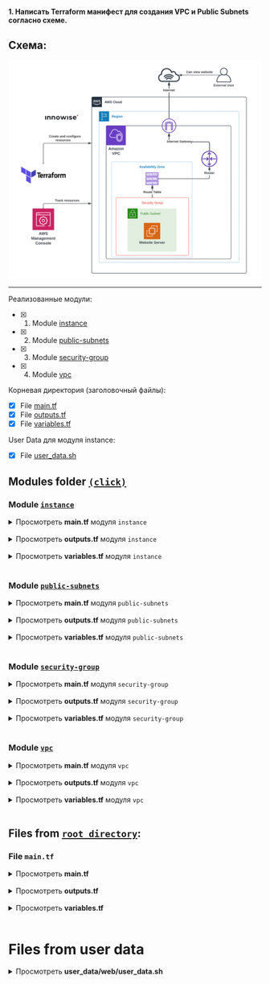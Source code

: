 **1. Написать Terraform манифест для создания VPC и Public Subnets согласно схеме.**

## Схема:

<div style="text-align:center;">
  <img src="./files/Task4.Scheme/scheme.png" alt="Scheme of task" width="650"/>
</div>

---

Реализованные модули:
- [x] 1. Module [instance](#module-instance)
- [x] 2. Module [public-subnets](#module-public-subnets)
- [x] 3. Module [security-group](#module-security-group)
- [x] 4. Module [vpc](#module-vpc)

Корневая директория (заголовочный файлы):
- [x] File [main.tf](#files-from-root-directory)
- [x] File [outputs.tf](#files-from-root-directory)
- [x] File [variables.tf](#files-from-root-directory)

User Data для модуля instance:
- [x] File [user_data.sh](#files-from-user-data)


## Modules folder [`(click)`](./files/Task4/modules/)


### Module [`instance`](./files/Task4/modules/instance/)

<details>
<summary>Просмотреть <b>main.tf</b> модуля <code>instance</code></summary>

```hcl
data "aws_ami" "latest_ubuntu" {
  most_recent = true

  filter {
    name   = "name"
    values = ["ubuntu/images/hvm-ssd/ubuntu-jammy-22.04-amd64-server-*"]
  }

  owners = ["099720109477"]
}

resource "aws_eip" "web-srv-eip" {
  count = var.instance_count

  instance = element(aws_instance.instance_of_web_server.*.id, count.index)
  domain   = "vpc"
}

resource "aws_instance" "instance_of_web_server" {
  count = var.instance_count

  ami                         = data.aws_ami.latest_ubuntu.id
  associate_public_ip_address = true
  instance_type               = var.instance_type
  vpc_security_group_ids      = var.vpc_security_group_ids
  subnet_id                   = element(var.subnet_id, count.index)
  user_data                   = var.userdata_file
  user_data_replace_on_change = true

  lifecycle {
    create_before_destroy = true
  }

  tags = merge(var.tags, lookup(var.tags_for_resource, "aws_web_instance", {}))
}
```

</details>
<br>

<details>
<summary>Просмотреть <b>outputs.tf</b> модуля <code>instance</code></summary>

```hcl
output "instance_ids" {
  value = aws_instance.instance_of_web_server.*.id
}
```

</details> 
<br>

<details>
<summary>Просмотреть <b>variables.tf</b> модуля <code>instance</code></summary>

```hcl
# Generic variables

variable "tags" {
  description = "A map of tags to assign to resources"
  type        = map(string)
  default     = {}
}

variable "tags_for_resource" {
  description = "A nested map of tags to assign to specific resource types"
  type        = map(map(string))
  default = {
    aws_web_instance = {
      "Name"        = "Instance of Web-Server"
      "Description" = "Created using the Instance module"
      "Section"     = "Terraform"
      "Task"        = "4"
    }
  }
}

# Instance variables

variable "instance_count" {
  type    = string
  default = ""
}

variable "instance_type" {
  type    = string
  default = ""
}

variable "subnet_id" {
  type    = list(string)
  default = []
}

variable "userdata_file" {
  type    = string
  default = ""
}

variable "vpc_security_group_ids" {
  type    = list(string)
  default = [""]
}
```

</details>
<br>

### Module [`public-subnets`](./files/Task4/modules/public-subnets/)

<details>
<summary>Просмотреть <b>main.tf</b> модуля <code>public-subnets</code></summary>

```hcl
resource "aws_subnet" "public_subnet" {
  count = var.subnet_count

  vpc_id                  = var.vpc_id
  cidr_block              = element(var.cidr_block, count.index)
  availability_zone       = var.availability_zone
  map_public_ip_on_launch = var.map_public_ip_on_launch

  tags = merge(var.tags, lookup(var.tags_for_resource, "aws_public_subnet",
    {
      "Name"        = "Public Subnet #${count.index + 1}"
      "Description" = "Public Subnet"
      "Section"     = "Terraform"
      "Task"        = "3"
  }))
}

resource "aws_route_table" "public_subnet_route_table" {
  # count = var.subnet_count

  vpc_id = var.vpc_id

  tags = merge(var.tags, lookup(var.tags_for_resource,
    "aws_public_subnet_route_table",
    {
      "Name"        = "Route table of Public Subnets"
      "Description" = "Route Table with IGW for Public Subnet"
      "Section"     = "Terraform"
      "Task"        = "3"
  }))
}

resource "aws_route" "internet_gateway" {
  count = var.subnet_count

  destination_cidr_block = "0.0.0.0/0"
  route_table_id         = element(aws_route_table.public_subnet_route_table.*.id, count.index)
  gateway_id             = var.gateway_id
}

resource "aws_route_table_association" "default" {
  count = var.subnet_count

  subnet_id      = element(aws_subnet.public_subnet.*.id, count.index)
  route_table_id = aws_route_table.public_subnet_route_table.id
  # For each subnet creating route table
  # route_table_id = element(aws_route_table.public_subnet_route_table.*.id, count.index)
}
```

</details>
<br>

<details>
<summary>Просмотреть <b>outputs.tf</b> модуля <code>public-subnets</code></summary>

```hcl
output "get_subnet_count" {
  description = "The number of subnets"
  value       = var.subnet_count
}

output "get_subnet_ids" {
  description = "List of subnet IDs"
  value       = aws_subnet.public_subnet.*.id
}

output "get_route_table_ids" {
  description = "List of route table IDs"
  value       = aws_route_table.public_subnet_route_table.*.id
}
```

</details>
<br>

<details>
<summary>Просмотреть <b>variables.tf</b> модуля <code>public-subnets</code></summary>

```hcl
# Default Subnet variables

variable "vpc_id" {
  description = "The ID of the VPC to create the subnets in"
  type        = string
}

variable "cidr_block" {
  description = "The CIDR blocks for public subnets"
  type        = list(string)
  default     = [""]
}

variable "subnet_count" {
  description = "The number of subnets to create"
  type        = string
}

variable "availability_zone" {
  description = "A name of availability zone"
  type        = string
}

variable "tags" {
  description = "A map of tags to assign to resources"
  type        = map(string)
  default     = {}
}

variable "tags_for_resource" {
  description = "A nested map of tags to assign to specific resource types"
  type        = map(map(string))
  default     = {}
}

# Public Subnet variables

variable "map_public_ip_on_launch" {
  description = "Assign a public IP address to instances launched into these subnets"
  type        = string
  default     = false
}

variable "gateway_id" {
  description = "The ID of the Internet Gateway to use for routing"
  type        = string
}
```

</details>
<br>

### Module [`security-group`](./files/Task4/modules/security-group/)

<details>
<summary>Просмотреть <b>main.tf</b> модуля <code>security-group</code></summary>

```hcl
resource "aws_security_group" "sg" {
  vpc_id = var.vpc_id

  dynamic "ingress" {
    for_each = var.dynamic_ingress
    content {
      from_port   = ingress.value
      to_port     = ingress.value
      protocol    = "tcp"
      cidr_blocks = ["0.0.0.0/0"]
    }
  }

  egress {
    from_port   = 0
    to_port     = 0
    protocol    = "-1"
    cidr_blocks = ["0.0.0.0/0"]
  }

  tags = merge(var.tags, lookup(var.tags_for_resource, "aws_sg", {}))
}
```

</details>
<br>

<details>
<summary>Просмотреть <b>outputs.tf</b> модуля <code>security-group</code></summary>

```hcl
output "sg_id" {
  value = aws_security_group.sg.*.id
}
```

</details> 
<br>

<details>
<summary>Просмотреть <b>variables.tf</b> модуля <code>security-group</code></summary>

```hcl
# Generic variables

variable "tags" {
  description = "A map of tags to assign to resources"
  type        = map(string)
  default     = {}
}

variable "tags_for_resource" {
  description = "A nested map of tags to assign to specific resource types"
  type        = map(map(string))
  default = {
    aws_sg = {
      "Name"        = "Security group for Static Web-Server"
      "Description" = "Created using the security-group module"
      "Section"     = "Terraform"
      "Task"        = "4"
    }
  }
}

# SG variables

variable "dynamic_ingress" {
  type    = list(string)
  default = []
}

variable "vpc_id" {
  type    = string
  default = ""
}
```

</details>
<br>

### Module [`vpc`](./files/Task4/modules/vpc/)

<details>
<summary>Просмотреть <b>main.tf</b> модуля <code>vpc</code></summary>

```hcl
resource "aws_vpc" "vpc" {
  cidr_block = var.cidr_block
  tags       = merge(var.tags, lookup(var.tags_for_resource, "aws_vpc", {}))
}

resource "aws_default_route_table" "vpc" {
  default_route_table_id = aws_vpc.vpc.default_route_table_id
  tags                   = merge(var.tags, lookup(var.tags_for_resource, "aws_default_route_table", {}))
}

resource "aws_internet_gateway" "igw" {
  vpc_id = aws_vpc.vpc.id
  tags   = merge(var.tags, lookup(var.tags_for_resource, "aws_internet_gateway", {}))
}
```

</details>
<br>

<details>
<summary>Просмотреть <b>outputs.tf</b> модуля <code>vpc</code></summary>

```hcl
output "get_vpc_id" {
  description = "The VPC ID"
  value       = aws_vpc.vpc.id
}

output "get_vpc_cidr_block" {
  description = "The CIDR block of the VPC"
  value       = aws_vpc.vpc.cidr_block
}

output "get_internet_gateway_id" {
  description = "The Internet Gateway ID"
  value       = aws_internet_gateway.igw.id
}
```

</details>
<br>

<details>
<summary>Просмотреть <b>variables.tf</b> модуля <code>vpc</code></summary>

```hcl
variable "cidr_block" {
  description = "The CIDR block for the VPC"
  type        = string
}

variable "tags" {
  description = "A map of tags to assign to resources"
  type        = map(string)
  default     = {}
}

variable "tags_for_resource" {
  description = "A nested map of tags to assign to specific resource types"
  type        = map(map(string))
  default     = {}
}
```

</details>
<br>

## Files from [`root directory`](./files/Task4/):

### File `main.tf`

<details>
<summary>Просмотреть <b>main.tf</b></summary>

```hcl
provider "aws" {
  region = "eu-north-1"
}

module "vpc" {
  source = "./modules/vpc"

  cidr_block = var.vpc_cidr_block

  tags              = var.tags
  tags_for_resource = var.tags_for_resource
}

module "public_subnets" {
  source = "./modules/public-subnets"

  vpc_id                  = module.vpc.get_vpc_id
  gateway_id              = module.vpc.get_internet_gateway_id
  map_public_ip_on_launch = var.map_public_ip_on_launch

  cidr_block        = var.public_cidr_block
  subnet_count      = var.public_subnet_count
  availability_zone = "eu-north-1a"

  tags              = var.tags
  tags_for_resource = var.tags_for_resource
}

module "sg" {
  vpc_id = module.vpc.get_vpc_id

  source = "./modules/security-group"

  dynamic_ingress = ["22", "80", "443"]
}

module "instance" {
  source = "./modules/instance"

  instance_count         = 1
  instance_type          = "t3.micro"
  subnet_id              = module.public_subnets.get_subnet_ids
  vpc_security_group_ids = module.sg.sg_id

  userdata_file = filebase64("./user_data/web/user_data.sh")
}
```

</details> 
<br>

<details>
<summary>Просмотреть <b>outputs.tf</b></summary>

```hcl
# VPC outputs

output "vpc_id" {
  description = "The VPC ID"
  value       = module.vpc.get_vpc_id
}

output "internet_gateway_id" {
  description = "The Internet Gateway ID"
  value       = module.vpc.get_internet_gateway_id
}

# Public subnet outputs

output "public_subnet_count" {
  description = "The number of public subnets"
  value       = module.public_subnets.get_subnet_count
}

output "public_subnet_ids" {
  description = "List of public subnet IDs"
  value       = module.public_subnets.get_subnet_ids
}

output "public_route_table_ids" {
  description = "List of public route table IDs"
  value       = module.public_subnets.get_route_table_ids
}
```

</details> 
<br>

<details>
<summary>Просмотреть <b>variables.tf</b></summary>

```hcl
# Generic variables

variable "tags" {
  description = "A map of tags to assign to resources"
  type        = map(string)
  default     = {}
}

variable "tags_for_resource" {
  description = "A nested map of tags to assign to specific resource types"
  type        = map(map(string))
  default = {
    aws_vpc = {
      "Name"        = "The main VPC"
      "Description" = "Primary VPC for task"
      "Section"     = "Terraform"
      "Task"        = "4"
    }
  }
}

# VPC variables

variable "vpc_cidr_block" {
  description = "The CIDR block for the VPC"
  type        = string
  default     = "172.16.0.0/16"
}

# Public subnet variables

variable "public_cidr_block" {
  description = "The larger CIDR block to use for calculating individual public subnet CIDR blocks"
  type        = list(string)
  default     = ["172.16.1.0/24"]
}

variable "public_subnet_count" {
  description = "The number of public subnets to create"
  type        = string
  default     = "1"
}

variable "map_public_ip_on_launch" {
  description = "Assign a public IP address to instances launched into the public subnets"
  type        = string
  default     = true
}
```

</details> 
<br>

# Files from user data

<details>
<summary>Просмотреть <b>user_data/web/user_data.sh</b></summary>

```bash
#!/bin/bash
sudo apt update -y && sudo apt install nginx -y

public_ipv4=`curl http://169.254.169.254/latest/meta-data/public-ipv4`

sudo -s

rm /var/www/html/*
cat <<EOF > /var/www/html/index.html
<!DOCTYPE html>
<html>
<head>
<title>Welcome to nginx!</title>
<style>
    body {
        width: 35em;
        margin: 0 auto;
        font-family: Tahoma, Verdana, Arial, sans-serif;
    }
</style>
</head>
<body>
<h1>Welcome to nginx!</h1>
<p>If you see this page, the nginx web server is successfully installed and
working. Further configuration is required.</p>

<p>For online documentation and support please refer to
<a href="http://nginx.org/">nginx.org</a>.<br/>
Commercial support is available at
<a href="http://nginx.com/">nginx.com</a>.</p>

<p>The public IPv4 address will be displayed next <a href="http://">$public_ipv4</a></br>
Generated by Terraform
</p>

<p><em>Thank you for using nginx.</em></p>
</body>
</html>
EOF

chmod 755 -R /var/www/html/

nginx -s reload
systemctl enable nginx
systemctl start nginx
```

</details> 
<br>
